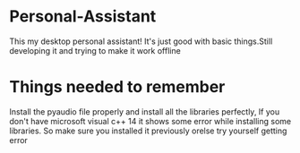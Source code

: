 # Personal-Assistant
This my desktop personal assistant! It's just good with basic things.Still developing it and trying to make it work offline
# Things needed to remember
Install the pyaudio file properly and install all the libraries perfectly,
If you don't have microsoft visual c++ 14 it shows some error while installing some libraries. So make sure you installed it previously orelse try yourself getting error
